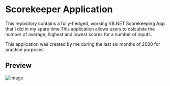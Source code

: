 # Scorekeeper Application

This repository contains a fully-fledged, working VB.NET Scorekeeping App that I did in my spare time.This application allows users to calculate the number of average, highest and lowest scores for a number of inputs.

This application was created by me during the last six months of 2020 for practice purposes.

## Preview
![image](https://user-images.githubusercontent.com/87696858/129048875-3588cf8a-3862-45c5-81b0-b210802de34b.png)
